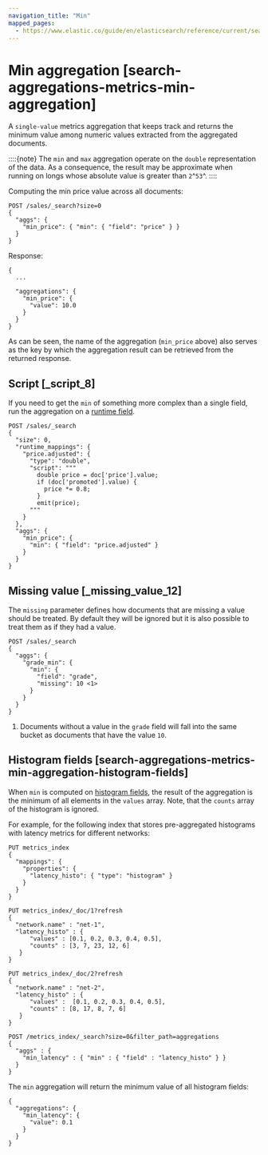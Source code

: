 ```yaml
---
navigation_title: "Min"
mapped_pages:
  - https://www.elastic.co/guide/en/elasticsearch/reference/current/search-aggregations-metrics-min-aggregation.html
---
```


# Min aggregation [search-aggregations-metrics-min-aggregation]


A `single-value` metrics aggregation that keeps track and returns the minimum value among numeric values extracted from the aggregated documents.

::::{note}
The `min` and `max` aggregation operate on the `double` representation of the data. As a consequence, the result may be approximate when running on longs whose absolute value is greater than `2`^`53`^.
::::


Computing the min price value across all documents:

```console
POST /sales/_search?size=0
{
  "aggs": {
    "min_price": { "min": { "field": "price" } }
  }
}
```

Response:

```console-result
{
  ...

  "aggregations": {
    "min_price": {
      "value": 10.0
    }
  }
}
```

As can be seen, the name of the aggregation (`min_price` above) also serves as the key by which the aggregation result can be retrieved from the returned response.

## Script [_script_8]

If you need to get the `min` of something more complex than a single field, run the aggregation on a [runtime field](docs-content://manage-data/data-store/mapping/runtime-fields.md).

```console
POST /sales/_search
{
  "size": 0,
  "runtime_mappings": {
    "price.adjusted": {
      "type": "double",
      "script": """
        double price = doc['price'].value;
        if (doc['promoted'].value) {
          price *= 0.8;
        }
        emit(price);
      """
    }
  },
  "aggs": {
    "min_price": {
      "min": { "field": "price.adjusted" }
    }
  }
}
```


## Missing value [_missing_value_12]

The `missing` parameter defines how documents that are missing a value should be treated. By default they will be ignored but it is also possible to treat them as if they had a value.

```console
POST /sales/_search
{
  "aggs": {
    "grade_min": {
      "min": {
        "field": "grade",
        "missing": 10 <1>
      }
    }
  }
}
```

1. Documents without a value in the `grade` field will fall into the same bucket as documents that have the value `10`.



## Histogram fields [search-aggregations-metrics-min-aggregation-histogram-fields]

When `min` is computed on [histogram fields](/reference/elasticsearch/mapping-reference/histogram.md), the result of the aggregation is the minimum of all elements in the `values` array. Note, that the `counts` array of the histogram is ignored.

For example, for the following index that stores pre-aggregated histograms with latency metrics for different networks:

```console
PUT metrics_index
{
  "mappings": {
    "properties": {
      "latency_histo": { "type": "histogram" }
    }
  }
}

PUT metrics_index/_doc/1?refresh
{
  "network.name" : "net-1",
  "latency_histo" : {
      "values" : [0.1, 0.2, 0.3, 0.4, 0.5],
      "counts" : [3, 7, 23, 12, 6]
   }
}

PUT metrics_index/_doc/2?refresh
{
  "network.name" : "net-2",
  "latency_histo" : {
      "values" :  [0.1, 0.2, 0.3, 0.4, 0.5],
      "counts" : [8, 17, 8, 7, 6]
   }
}

POST /metrics_index/_search?size=0&filter_path=aggregations
{
  "aggs" : {
    "min_latency" : { "min" : { "field" : "latency_histo" } }
  }
}
```

The `min` aggregation will return the minimum value of all histogram fields:

```console-result
{
  "aggregations": {
    "min_latency": {
      "value": 0.1
    }
  }
}
```


